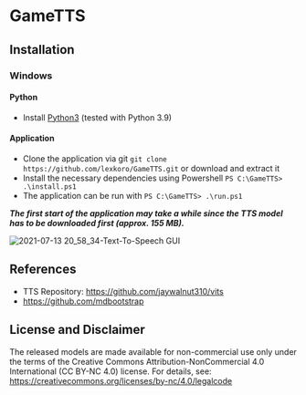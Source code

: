 # GameTTS


## Installation

### Windows
#### Python
- Install [Python3](https://www.python.org/downloads/) (tested with Python 3.9)

#### Application
  
- Clone the application via git `git clone https://github.com/lexkoro/GameTTS.git` or download and extract it
- Install the necessary dependencies using Powershell `PS C:\GameTTS> .\install.ps1`
- The application can be run with `PS C:\GameTTS> .\run.ps1`


***The first start of the application may take a while since the TTS model has to be downloaded first (approx. 155 MB).***


![2021-07-13 20_58_34-Text-To-Speech GUI](https://user-images.githubusercontent.com/6319070/125511688-8c2aed42-d8ac-4826-bf57-fb2bfe27f0fb.png)


## References

- TTS Repository: https://github.com/jaywalnut310/vits
- https://github.com/mdbootstrap


## License and Disclaimer

The released models are made available for non-commercial use only under the terms of the Creative Commons Attribution-NonCommercial 4.0 International (CC BY-NC 4.0) license. For details, see: https://creativecommons.org/licenses/by-nc/4.0/legalcode
